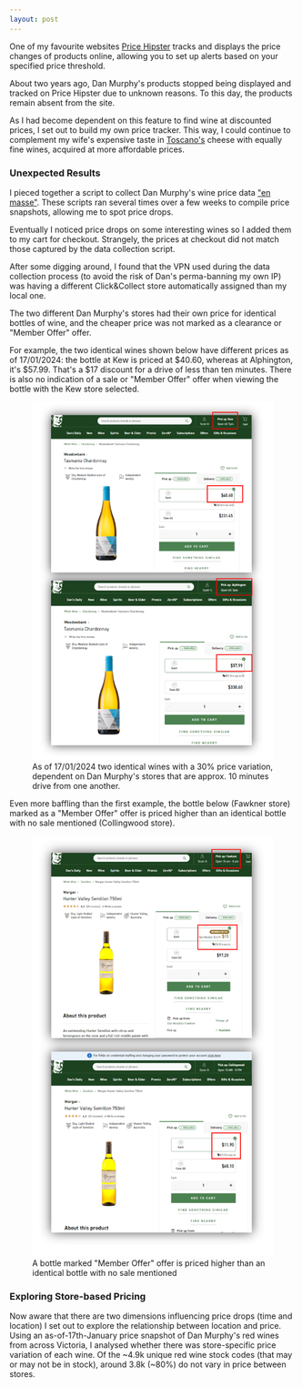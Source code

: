 ```yaml
---
layout: post
---
```


One of my favourite websites <a href="https://pricehipster.com/">Price Hipster</a> tracks and displays the price changes of products online, allowing you to set up alerts based on your specified price threshold.

About two years ago, Dan Murphy's products stopped being displayed and tracked on Price Hipster due to unknown reasons. To this day, the products remain absent from the site.

As I had become dependent on this feature to find wine at discounted prices, I set out to build my own price tracker. This way, I could continue to complement my wife's expensive taste in <a href="https://toscanos.com.au/">Toscano's</a> cheese with equally fine wines, acquired at more affordable prices.

### Unexpected Results
I pieced together a script to collect Dan Murphy's wine price data <a href="https://en.wikipedia.org/wiki/Web_scraping">"en masse"</a>. These scripts ran several times over a few weeks to compile price snapshots, allowing me to spot price drops.

Eventually I noticed price drops on some interesting wines so I added them to my cart for checkout. Strangely, the prices at checkout did not match those captured by the data collection script. 

After some digging around, I found that the VPN used during the data collection process (to avoid the risk of Dan's perma-banning my own IP) was having a different Click&Collect store automatically assigned than my local one.

The two different Dan Murphy's stores had their own price for identical bottles of wine, and the cheaper price was not marked as a clearance or "Member Offer" offer.

For example, the two identical wines shown below have different prices as of 17/01/2024: the bottle at Kew is priced at $40.60, whereas at Alphington, it's $57.99. That's a $17 discount for a drive of less than ten minutes. There is also no indication of a sale or "Member Offer" offer when viewing the bottle with the Kew store selected.

<figure>
  <img src="/assets/2024-02-03-img01.png" alt="" loading="lazy">
  <figcaption>
    As of 17/01/2024 two identical wines with a 30% price variation, dependent on Dan Murphy's stores that are approx. 10 minutes drive from one another.
  </figcaption>
</figure>

Even more baffling than the first example, the bottle below (Fawkner store) marked as a "Member Offer" offer is priced higher than an identical bottle with no sale mentioned (Collingwood store).

<figure>
  <img src="/assets/2024-02-03-img02.png" alt="" loading="lazy">
  <figcaption>
    A bottle marked "Member Offer" offer is priced higher than an identical bottle with no sale mentioned
  </figcaption>
</figure>

### Exploring Store-based Pricing
Now aware that there are two dimensions influencing price drops (time and location) I set out to explore the relationship between location and price. Using an as-of-17th-January price snapshot of Dan Murphy's red wines from across Victoria, I analysed whether there was store-specific price variation of each wine. Of the ~4.9k unique red wine stock codes (that may or may not be in stock), around 3.8k (~80%) do not vary in price between stores.

